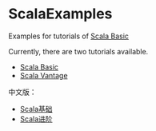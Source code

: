 ScalaExamples
=============

Examples for tutorials of [Scala Basic](https://fipress.org/book/scala-basic)

Currently, there are two tutorials available.
* [Scala Basic](https://fipress.org/book/scala-basic)
* [Scala Vantage](https://fipress.org/book/scala-vantage)

中文版：
* [Scala基础](https://fipress.org/book/scala基础)
* [Scala进阶](https://fipress.org/book/scala进阶)
